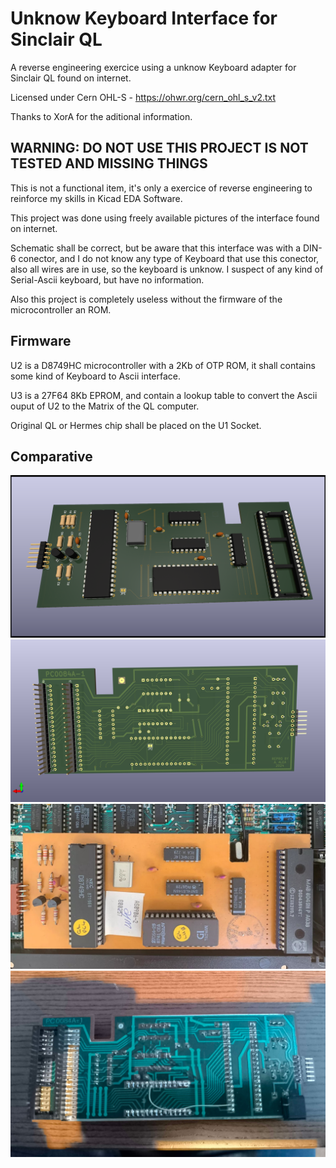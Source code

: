 # Unknow Keyboard Interface for Sinclair QL
A reverse engineering exercice using a unknow Keyboard adapter for Sinclair QL found on internet.

Licensed under Cern OHL-S - https://ohwr.org/cern_ohl_s_v2.txt

Thanks to XorA for the aditional information.

## WARNING: DO NOT USE THIS PROJECT IS NOT TESTED AND MISSING THINGS
This is not a functional item, it's only a exercice of reverse engineering to reinforce my skills in Kicad EDA Software.

This project was done using freely available pictures of the interface found on internet.

Schematic shall be correct, but be aware that this interface was with a DIN-6 conector, and I do not know any type of Keyboard that use this conector, also all wires are in use, so the keyboard is unknow. I suspect of any kind of Serial-Ascii keyboard, but have no information.

Also this project is completely useless without the firmware of the microcontroller an ROM.

## Firmware

U2 is a D8749HC microcontroller with a 2Kb of OTP ROM, it shall contains some kind of Keyboard to Ascii interface.

U3 is a 27F64 8Kb EPROM, and contain a lookup table to convert the Ascii ouput of U2 to the Matrix of the QL computer.

Original QL or Hermes chip shall be placed on the U1 Socket.

## Comparative
![My Components Side ](PCB_comp.png)
![My Copper Side](PCB_solder.png)
![Real Top](s-l1601.jpg)
![Real Botton](s-l1602.jpg)

